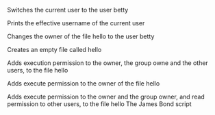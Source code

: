 Switches the current user to the user betty

Prints the effective username of the current user

Changes the owner of the file hello to the user betty

Creates an empty file called hello

Adds execution permission to the owner, the group owne and the other users, to the file hello

Adds execute permission to the owner of the file hello

Adds execute permission to the owner and the group owner, and read permission to other users, to the file hello
The James Bond script
